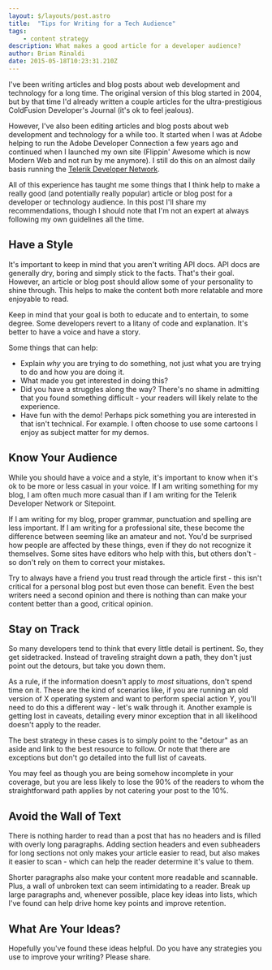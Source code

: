 ```yaml
---
layout: $/layouts/post.astro
title:  "Tips for Writing for a Tech Audience"
tags:
    - content strategy
description: What makes a good article for a developer audience?
author: Brian Rinaldi
date: 2015-05-18T10:23:31.210Z
---
```


I've been writing articles and blog posts about web development and technology for a long time. The original version of this blog started in 2004, but by that time I'd already written a couple articles for the ultra-prestigious ColdFusion Developer's Journal (it's ok to feel jealous).

However, I've also been editing articles and blog posts about web development and technology for a while too. It started when I was at Adobe helping to run the Adobe Developer Connection a few years ago and continued when I launched my own site (Flippin' Awesome which is now Modern Web and not run by me anymore). I still do this on an almost daily basis running the [Telerik Developer Network](developer.telerik.com).

All of this experience has taught me some things that I think help to make a really good (and potentially really popular) article or blog post for a developer or technology audience. In this post I'll share my recommendations, though I should note that I'm not an expert at always following my own guidelines all the time.<!--more-->

## Have a Style

It's important to keep in mind that you aren't writing API docs. API docs are generally dry, boring and simply stick to the facts. That's their goal. However, an article or blog post should allow some of your personality to shine through. This helps to make the content both more relatable and more enjoyable to read.

Keep in mind that your goal is both to educate and to entertain, to some degree. Some developers revert to a litany of code and explanation. It's better to have a voice and have a story.

Some things that can help:

* Explain *why* you are trying to do something, not just what you are trying to do and how you are doing it.
* What made you get interested in doing this?
* Did you have a struggles along the way? There's no shame in admitting that you found something difficult - your readers will likely relate to the experience.
* Have fun with the demo! Perhaps pick something you are interested in that isn't technical. For example. I often choose to use some cartoons I enjoy as subject matter for my demos.

## Know Your Audience

While you should have a voice and a style, it's important to know when it's ok to be more or less casual in your voice. If I am writing something for my blog, I am often much more casual than if I am writing for the Telerik Developer Network or Sitepoint.

If I am writing for my blog, proper grammar, punctuation and spelling are less important. If I am writing for a professional site, these become the difference between seeming like an amateur and not. You'd be surprised how people are affected by these things, even if they do not recognize it themselves. Some sites have editors who help with this, but others don't - so don't rely on them to correct your mistakes.

Try to always have a friend you trust read through the article first - this isn't critical for a personal blog post but even those can benefit. Even the best writers need a second opinion and there is nothing than can make your content better than a good, critical opinion.

## Stay on Track

So many developers tend to think that every little detail is pertinent. So, they get sidetracked. Instead of traveling straight down a path, they don't just point out the detours, but take you down them.

As a rule, if the information doesn't apply to *most* situations, don't spend time on it. These are the kind of scenarios like, if you are running an old version of X operating system and want to perform special action Y, you'll need to do this a different way - let's walk through it. Another example is getting lost in caveats, detailing every minor exception that in all likelihood doesn't apply to the reader.

The best strategy in these cases is to simply point to the "detour" as an aside and link to the best resource to follow. Or note that there are exceptions but don't go detailed into the full list of caveats.

You may feel as though you are being somehow incomplete in your coverage, but you are less likely to lose the 90% of the readers to whom the straightforward path applies by not catering your post to the 10%.

## Avoid the Wall of Text

There is nothing harder to read than a post that has no headers and is filled with overly long paragraphs. Adding section headers and even subheaders for long sections not only makes your article easier to read, but also makes it easier to scan - which can help the reader determine it's value to them.

Shorter paragraphs also make your content more readable and scannable. Plus, a wall of unbroken text can seem intimidating to a reader. Break up large paragraphs and, whenever possible, place key ideas into lists, which I've found can help drive home key points and improve retention.

## What Are Your Ideas?

Hopefully you've found these ideas helpful. Do you have any strategies you use to improve your writing? Please share.
